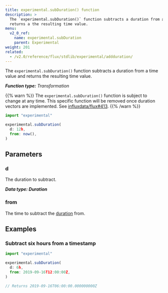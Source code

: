 ```yaml
---
title: experimental.subDuration() function
description: >
  The `experimental.subDuration()` function subtracts a duration from a time value and
  returns a the resulting time value.
menu:
  v2_0_ref:
    name: experimental.subDuration
    parent: Experimental
weight: 201
related:
  - /v2.0/reference/flux/stdlib/experimental/addduration/
---
```


The `experimental.subDuration()` function subtracts a duration from a time value and
returns the resulting time value.

_**Function type:** Transformation_

{{% warn %}}
The `experimental.subDuration()` function is subject to change at any time.
This specific function will be removed once duration vectors are implemented.
See [influxdata/flux#413](https://github.com/influxdata/flux/issues/413).
{{% /warn %}}

```js
import "experimental"

experimental.subDuration(
  d: 12h,
  from: now(),
)
```

## Parameters

### d
The duration to subtract.

_**Data type: Duration**_

### from
The time to subtract the [duration](#d) from.

## Examples

### Subtract six hours from a timestamp
```js
import "experimental"

experimental.subDuration(
  d: 6h,
  from: 2019-09-16T12:00:00Z,
)

// Returns 2019-09-16T06:00:00.000000000Z
```
